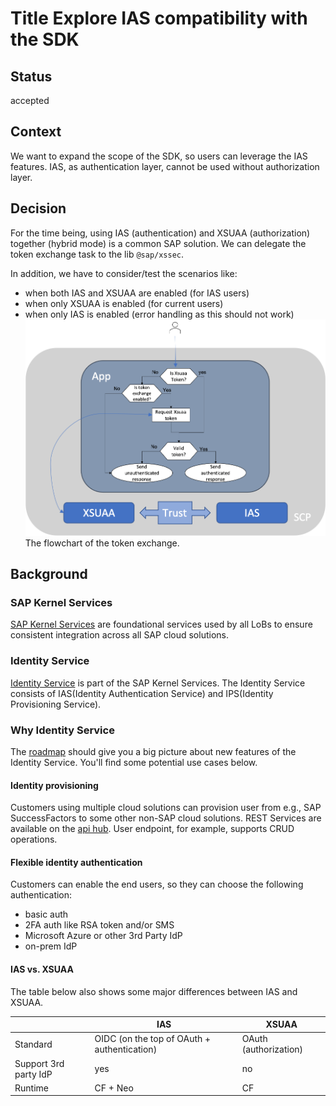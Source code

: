 # Title Explore IAS compatibility with the SDK

## Status

accepted

## Context

We want to expand the scope of the SDK, so users can leverage the IAS features.
IAS, as authentication layer, cannot be used without authorization layer.

## Decision

For the time being, using IAS (authentication) and XSUAA (authorization) together (hybrid mode) is a common SAP solution.
We can delegate the token exchange task to the lib `@sap/xssec`.

In addition, we have to consider/test the scenarios like:

- when both IAS and XSUAA are enabled (for IAS users)
- when only XSUAA is enabled (for current users)
- when only IAS is enabled (error handling as this should not work)
  ![](../img/ias-xsuaa-token-xchange.png)
  The flowchart of the token exchange.

## Background

### SAP Kernel Services

[SAP Kernel Services](https://pages.github.tools.sap/kernelservices/) are foundational services used by all LoBs to ensure consistent integration across all SAP cloud solutions.

### Identity Service

[Identity Service](https://pages.github.tools.sap/kernelservices/services/identity-service) is part of the SAP Kernel Services.
The Identity Service consists of IAS(Identity Authentication Service) and IPS(Identity Provisioning Service).

### Why Identity Service

The [roadmap](https://pages.github.tools.sap/kernelservices/services/identity-service) should give you a big picture about new features of the Identity Service.
You'll find some potential use cases below.

#### Identity provisioning

Customers using multiple cloud solutions can provision user from e.g., SAP SuccessFactors to some other non-SAP cloud solutions.
REST Services are available on the [api hub](https://api.sap.com/package/SCPIdentityServices?section=Artifacts).
User endpoint, for example, supports CRUD operations.

#### Flexible identity authentication

Customers can enable the end users, so they can choose the following authentication:

- basic auth
- 2FA auth like RSA token and/or SMS
- Microsoft Azure or other 3rd Party IdP
- on-prem IdP

#### IAS vs. XSUAA

The table below also shows some major differences between IAS and XSUAA.

|                       | IAS                                         | XSUAA                 |
| --------------------- | ------------------------------------------- | --------------------- |
| Standard              | OIDC (on the top of OAuth + authentication) | OAuth (authorization) |
| Support 3rd party IdP | yes                                         | no                    |
| Runtime               | CF + Neo                                    | CF                    |
